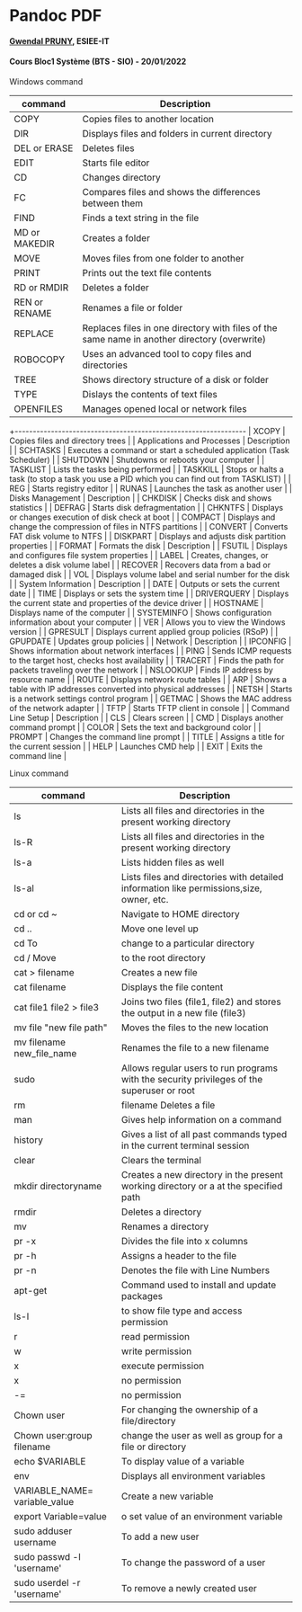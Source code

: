 # Pandoc PDF
#### [Gwendal PRUNY](mailto:gwendal.pruny@gmail.com), ESIEE-IT
#### Cours Bloc1 Système (BTS - SIO) - 20/01/2022

<summary>Windows command</summary>

| command | Description |
| ------- | ----------- |
| COPY | Copies files to another location |
| DIR | Displays files and folders in current directory |
| DEL or ERASE | Deletes files |
| EDIT | Starts file editor |
| CD | Changes directory |
| FC | Compares files and shows the differences between them |
| FIND | Finds a text string in the file |
| MD or MAKEDIR | Creates a folder |
| MOVE | Moves files from one folder to another |
| PRINT | Prints out the text file contents |
| RD or RMDIR | Deletes a folder |
| REN or RENAME | Renames a file or folder |
| REPLACE | Replaces files in one directory with files of the same name in another directory (overwrite) |
| ROBOCOPY | Uses an advanced tool to copy files and directories |
| TREE | Shows directory structure of a disk or folder |
| TYPE | Dislays the contents of text files |
| OPENFILES | Manages opened local or network files |
+----------------------------------------------------------------
| XCOPY | Copies files and directory trees |
| Applications and Processes | Description |
| SCHTASKS | Executes a command or start a scheduled application (Task Scheduler) |
| SHUTDOWN | Shutdowns or reboots your computer |
| TASKLIST | Lists the tasks being performed |
| TASKKILL | Stops or halts a task (to stop a task you use a PID which you can find out from TASKLIST) |
| REG | Starts registry editor |
| RUNAS | Launches the task as another user |
| Disks Management | Description |
| CHKDISK | Checks disk and shows statistics |
| DEFRAG | Starts disk defragmentation |
| CHKNTFS | Displays or changes execution of disk check at boot |
| COMPACT | Displays and change the compression of files in NTFS partitions |
| CONVERT | Converts FAT disk volume to NTFS |
| DISKPART | Displays and adjusts disk partition properties |
| FORMAT | Formats the disk | Description |
| FSUTIL | Displays and configures file system properties |
| LABEL | Creates, changes, or deletes a disk volume label |
| RECOVER | Recovers data from a bad or damaged disk |
| VOL | Displays volume label and serial number for the disk |
| System Information | Description |
| DATE | Outputs or sets the current date |
| TIME | Displays or sets the system time |
| DRIVERQUERY | Displays the current state and properties of the device driver |
| HOSTNAME | Displays name of the computer |
| SYSTEMINFO | Shows configuration information about your computer |
| VER | Allows you to view the Windows version |
| GPRESULT | Displays current applied group policies (RSoP) |
| GPUPDATE | Updates group policies |
| Network | Description |
| IPCONFIG | Shows information about network interfaces |
| PING | Sends ICMP requests to the target host, checks host availability |
| TRACERT | Finds the path for packets traveling over the network |
| NSLOOKUP | Finds IP address by resource name |
| ROUTE | Displays network route tables |
| ARP | Shows a table with IP addresses converted into physical addresses |
| NETSH | Starts is a network settings control program |
| GETMAC | Shows the MAC address of the network adapter |
| TFTP | Starts TFTP client in console |
| Command Line Setup | Description |
| CLS | Clears screen |
| CMD | Displays another command prompt |
| COLOR | Sets the text and background color |
| PROMPT | Changes the command line prompt |
| TITLE | Assigns a title for the current session |
| HELP | Launches CMD help |
| EXIT | Exits the command line |


<summary>Linux command</summary>

| command | Description |
| ------- | ----------- |
| ls | Lists all files and directories in the present working directory |
| ls-R | Lists all files and directories in the present working directory |
| ls-a | Lists hidden files as well |
| ls-al | Lists files and directories with detailed information like permissions,size, owner, etc. |
| cd or cd ~| Navigate to HOME directory |
| cd .. | Move one level up |
| cd To | change to a particular directory |
| cd / Move | to the root directory |
| cat > filename  | Creates a new file |
| cat filename | Displays the file content |
| cat file1 file2 > file3 | Joins two files (file1, file2) and stores the output in a new file (file3) |
| mv file "new file path" | Moves the files to the new location |
| mv filename new_file_name | Renames the file to a new filename |
| sudo | Allows regular users to run programs with the security privileges of the superuser or root |
| rm | filename Deletes a file |
| man | Gives help information on a command |
| history | Gives a list of all past commands typed in the current terminal session |
| clear | Clears the terminal |
| mkdir directoryname | Creates a new directory in the present working directory or a at the specified path |
| rmdir | Deletes a directory |
| mv | Renames a directory |
| pr -x | Divides the file into x columns |
| pr -h | Assigns a header to the file |
| pr -n | Denotes the file with Line Numbers |
| apt-get | Command used to install and update packages
| ls-l | to show file type and access permission |
| r | read permission |
| w | write permission |
| x | execute permission |
| x | no permission |
| -= | no permission |
| Chown user | For changing the ownership of a file/directory |
|  Chown user:group filename | change the user as well as group for a file or directory |
| echo $VARIABLE  |  To display value of a variable |
| env |  Displays all environment variables |
| VARIABLE_NAME= variable_value | Create a new variable |
| export Variable=value | o set value of an environment variable |
| sudo adduser username | To add a new user |
| sudo passwd -l 'username'  | To change the password of a user |
| sudo userdel -r 'username'  | To remove a newly created user |

